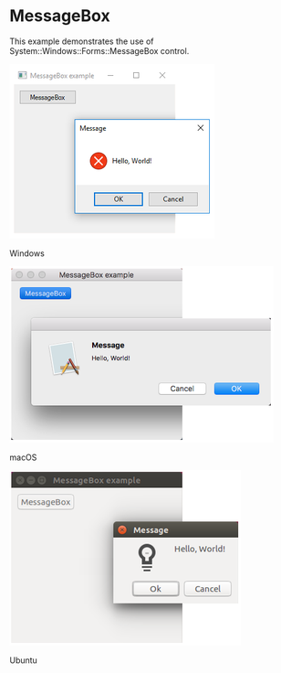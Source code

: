 # MessageBox
This example demonstrates the use of System::Windows::Forms::MessageBox control.

![GitHub Logo](../../../docs/Pictures/Examples/Forms/MessageBoxW.png)

Windows

![GitHub Logo](../../../docs/Pictures/Examples/Forms/MessageBoxM.png)

macOS

![GitHub Logo](../../../docs/Pictures/Examples/Forms/MessageBoxU.png)

Ubuntu
